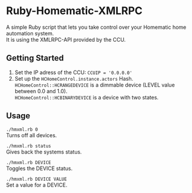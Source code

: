 Ruby-Homematic-XMLRPC
=====================

A simple Ruby script that lets you take control over your Homematic home automation system.<br>
It is using the XMLRPC-API provided by the CCU.

## Getting Started

1. Set the IP adress of the CCU: <code>CCUIP = '0.0.0.0'</code>
2. Set up the <code>HCHomeControl.instance.actors</code> Hash.<br>
<code>HCHomeControl::HCRANGEDEVICE</code> is a dimmable device (LEVEL value between 0.0 and 1.0).<br>
<code>HCHomeControl::HCBINARYDEVICE</code> is a device with two states.

## Usage

<code>./hmxml.rb 0</code><br>
Turns off all devices.<br>

<code>./hmxml.rb status</code><br>
Gives back the systems status.<br>

<code>./hmxml.rb DEVICE</code><br>
Toggles the DEVICE status.<br>

<code>./hmxml.rb DEVICE VALUE</code><br>
Set a value for a DEVICE.<br>

